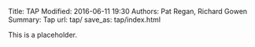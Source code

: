 Title: TAP
Modified: 2016-06-11 19:30
Authors: Pat Regan, Richard Gowen
Summary: Tap
url: tap/
save_as: tap/index.html

This is a placeholder.
